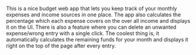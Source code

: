 This is a nice budget web app that lets you keep track of your monthly expenses and  income sources in one place. 
The app also calculates the percentage which each expense covers on the over all income and displays it on the UI.
There is also a feature where you can delete an unwanted expense/wrong entry with a single click.
The coolest thing is, it automatically calculates the remaining funds for your month and displays it right on the top of the page
after every entry.

